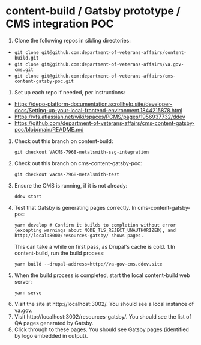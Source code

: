 # content-build / Gatsby prototype / CMS integration POC
1. Clone the following repos in sibling directories:
  * `git clone git@github.com:department-of-veterans-affairs/content-build.git`
  * `git clone git@github.com:department-of-veterans-affairs/va.gov-cms.git`
  * `git clone git@github.com:department-of-veterans-affairs/cms-content-gatsby-poc.git`
1. Set up each repo if needed, per instructions:
  * https://depo-platform-documentation.scrollhelp.site/developer-docs/Setting-up-your-local-frontend-environment.1844215878.html
  * https://vfs.atlassian.net/wiki/spaces/PCMS/pages/1956937732/ddev
  * https://github.com/department-of-veterans-affairs/cms-content-gatsby-poc/blob/main/README.md
1. Check out this branch on content-build:
    ```
    git checkout VACMS-7968-metalsmith-ssg-integration
    ```
1. Check out this branch on cms-content-gatsby-poc:
    ```
    git checkout vacms-7968-metalsmith-test
    ```
1. Ensure the CMS is running, if it is not already:
    ```
    ddev start
    ```
1. Test that Gatsby is generating pages correctly. In cms-content-gatsby-poc:
    ```
    yarn develop # Confirm it builds to completion without error (excepting warnings about NODE_TLS_REJECT_UNAUTHORIZED), and http://local:8000/resources-gatsby/ shows pages.
    ```
    This can take a while on first pass, as Drupal's cache is cold.
1.In content-build, run the build process:
    ```
    yarn build --drupal-address=http://va-gov-cms.ddev.site
    ```
1. When the build process is completed, start the local content-build web server:
    ```
    yarn serve
    ```
1. Visit the site at http://localhost:3002/. You should see a local instance of va.gov.
1. Visit http://localhost:3002/resources-gatsby/. You should see the list of QA pages generated by Gatsby.
1. Click through to these pages. You should see Gatsby pages (identified by logo embedded in output).


